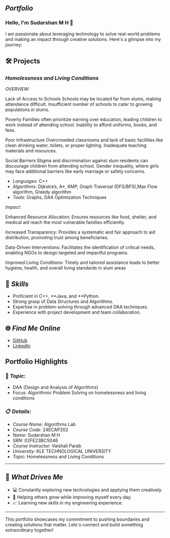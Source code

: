 ## *Portfolio*

### Hello, I'm Sudarshan M H 👋

I am passionate about leveraging technology to solve real-world problems and making an impact through creative solutions. 
Here's a glimpse into my journey:  


## 🛠 Projects

### *Homelessness and Living Conditions*  

*OVERVIEW:*  

Lack of Access to Schools Schools may be located far from slums, making attendance difficult. Insufficient number of schools to cater to growing populations in slums.

Poverty Families often prioritize earning over education, leading children to work instead of attending school. Inability to afford uniforms, books, and fees.

Poor Infrastructure Overcrowded classrooms and lack of basic facilities like clean drinking water, toilets, or proper lighting. Inadequate teaching materials and resources.

Social Barriers Stigma and discrimination against slum residents can discourage children from attending school. Gender inequality, where girls may face additional barriers like early marriage or safety concerns.

- *Languages:* C++  
- *Algorithms:* Dijkstra’s, A*, KMP, Graph Traversal (DFS/BFS),Max Flow algorithm, Greedy algorithm
- *Tools:* Graphs, DAA Optimization Techniques  

*Impact:*  

Enhanced Resource Allocation: Ensures resources like food, shelter, and medical aid reach the most vulnerable families efficiently.

Increased Transparency: Provides a systematic and fair approach to aid distribution, promoting trust among beneficiaries.

Data-Driven Interventions: Facilitates the identification of critical needs, enabling NGOs to design targeted and impactful programs.

Improved Living Conditions: Timely and tailored assistance leads to better hygiene, health, and overall living standards in slum areas

## 🚀 *Skills*  

- Proficient in C++, **Java, and **Python.  
- Strong grasp of Data Structures and Algorithms.  
- Expertise in problem-solving through advanced DAA techniques.  
- Experience with project development and team collaboration.  


## 🌐 *Find Me Online*

- [GitHub](https://github.com/sudarshan-smh/sudarshan-smh/new/main)
- [LinkedIn](https://www.linkedin.com/in/sudarshan-honnappanavar-518624345/)

## Portfolio Highlights

### 🎯 *Topic:* 

- DAA (Design and Analysis of Algorithms)  
- Focus: Algorithmic Problem Solving on homelessness and living conditions 

### 📋 *Details:*

- *Course Name:* Algorithms Lab 
- *Course Code:* 24ECAP202  
- *Name:* Sudarshan M H
- *SRN:* 02FE23BCS046
- *Course Instructor:* Vaishali Parab  
- *University:* KLE TECHNOLOGICAL UNIVERSITY
- *Topic:* Homelessness and Living Conditions

---

## 🎨 *What Drives Me*  
- 💻 Constantly exploring new technologies and applying them creatively.  
- 🤝 Helping others grow while improving myself every day.  
- 📈 Learning new skills in my engineering experience.

---

This portfolio showcases my commitment to pushing boundaries and creating solutions that matter. Lets's connect and build something extraordinary together!
